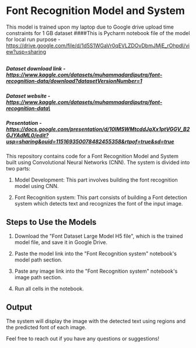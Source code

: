 # Font Recognition Model and System
This model is trained upon my laptop due to Google drive upload time constraints for 1 GB dataset
####This is Pycharm notebook file of the model for local run purpose - https://drive.google.com/file/d/1d5S1WGaVr0qEVLZDOvDbmJMjE_rOhpdI/view?usp=sharing
##
##
##### Dataset download link - https://www.kaggle.com/datasets/muhammadardiputra/font-recognition-data/download?datasetVersionNumber=1
##### Dataset website - https://www.kaggle.com/datasets/muhammadardiputra/font-recognition-data\
##### Presentation - https://docs.google.com/presentation/d/10lMSWMtcddJqXx1ptVGGV_B2GJYAdML0/edit?usp=sharing&ouid=115169350078482455358&rtpof=true&sd=true

This repository contains code for a Font Recognition Model and System built using Convolutional Neural Networks (CNN). The system is divided into two parts:

1. Model Development: This part involves building the font recognition model using CNN.

2. Font Recognition system: This part consists of building a Font detection system which detects text and recognizes the font of the input image.

## Steps to Use the Models

1. Download the "Font Dataset Large Model H5 file", which is the trained model file, and save it in Google Drive.

2. Paste the model link into the "Font Recognition system" notebook's model path section.

3. Paste any image link into the "Font Recognition system" notebook's image path section.

4. Run all cells in the notebook.

## Output

The system will display the image with the detected text using regions and the predicted font of each image.

Feel free to reach out if you have any questions or suggestions!
